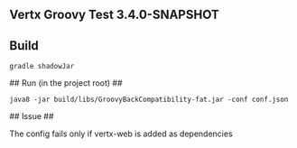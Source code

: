 ## Vertx Groovy Test 3.4.0-SNAPSHOT ##
 
## Build ##

    gradle shadowJar

## Run (in the project root) ##

    java8 -jar build/libs/GroovyBackCompatibility-fat.jar -conf conf.json

## Issue ##

The config fails only if vertx-web is added as dependencies 